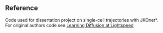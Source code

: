 ## Reference
Code used for dissertation project on single-cell trajectories with JKOnet*. For original authors code see [Learning Diffusion at Lightspeed](https://arxiv.org/pdf/2406.12616)
